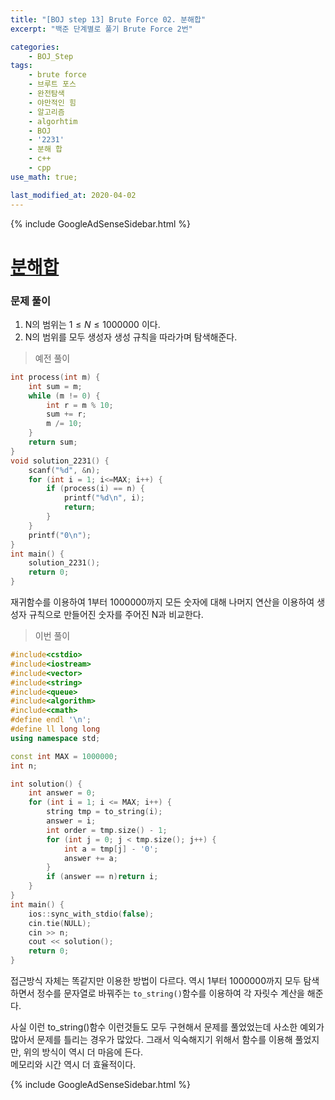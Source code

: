 ```yaml
---
title: "[BOJ step 13] Brute Force 02. 분해합"
excerpt: "백준 단계별로 풀기 Brute Force 2번"

categories:
    - BOJ_Step
tags:
    - brute force
    - 브루트 포스
    - 완전탐색
    - 야만적인 힘
    - 알고리즘
    - algorhtim
    - BOJ
    - '2231'
    - 분해 합
    - c++
    - cpp  
use_math: true;

last_modified_at: 2020-04-02  
---
```


{% include GoogleAdSenseSidebar.html %}

# [분해합](https://www.acmicpc.net/problem/2231)

### 문제 풀이

1. N의 범위는 $1\le N \le1000000$  이다. 
2. N의 범위를 모두 생성자 생성 규칙을 따라가며 탐색해준다.

> 예전 풀이  


```cpp
int process(int m) {
	int sum = m;
	while (m != 0) {
		int r = m % 10;
		sum += r;
		m /= 10;
	}
	return sum;
}
void solution_2231() {
	scanf("%d", &n);
	for (int i = 1; i<=MAX; i++) {
		if (process(i) == n) {
			printf("%d\n", i);
			return;
		}
	}
	printf("0\n");
}
int main() {
	solution_2231();
	return 0;
}

```

재귀함수를 이용하여 1부터 1000000까지 모든 숫자에 대해 나머지 연산을 이용하여 생성자 규칙으로 만들어진 숫자를 주어진 N과 비교한다.  

> 이번 풀이

```cpp  
#include<cstdio>
#include<iostream>
#include<vector>
#include<string>
#include<queue>
#include<algorithm>
#include<cmath>
#define endl '\n';
#define ll long long
using namespace std;

const int MAX = 1000000;
int n;

int solution() {
	int answer = 0;
	for (int i = 1; i <= MAX; i++) {
		string tmp = to_string(i);
		answer = i;
		int order = tmp.size() - 1;
		for (int j = 0; j < tmp.size(); j++) {
			int a = tmp[j] - '0';
			answer += a;
		}
		if (answer == n)return i;
	}
}
int main() {
	ios::sync_with_stdio(false);
	cin.tie(NULL);
	cin >> n;
	cout << solution();
	return 0;
}
```
접근방식 자체는 똑같지만 이용한 방법이 다르다. 역시 1부터 1000000까지 모두 탐색하면서 정수를 문자열로 바꿔주는 `to_string()`함수를 이용하여 각 자릿수 계산을 해준다.  
  
사실 이런 to_string()함수 이런것들도 모두 구현해서 문제를 풀었었는데 사소한 예외가 많아서 문제를 틀리는 경우가 많았다. 그래서 익숙해지기 위해서 함수를 이용해 풀었지만, 위의 방식이 역시 더 마음에 든다.  
메모리와 시간 역시 더 효율적이다.  

{% include GoogleAdSenseSidebar.html %}
